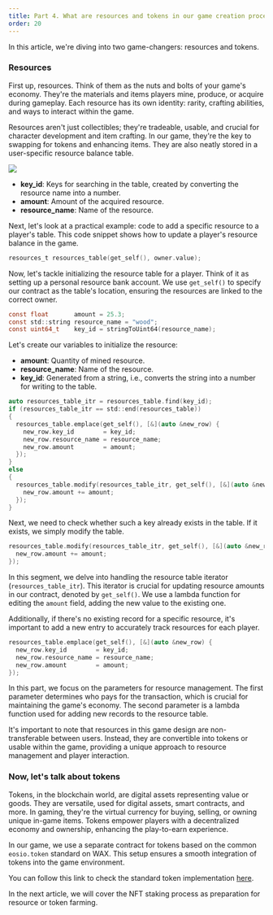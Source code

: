 ```yaml
---
title: Part 4. What are resources and tokens in our game creation process.
order: 20
---
```


In this article, we're diving into two game-changers: resources and tokens.

### Resources

First up, resources. Think of them as the nuts and bolts of your game's economy. They're the materials and items players mine, produce, or acquire during gameplay. Each resource has its own identity: rarity, crafting abilities, and ways to interact within the game.

Resources aren't just collectibles; they're tradeable, usable, and crucial for character development and item crafting. In our game, they're the key to swapping for tokens and enhancing items. They are also neatly stored in a user-specific resource balance table.

![](/public/assets/images/tutorials/howto-create_farming_game/part4/resourcesandtokens-1024x140.png)

- **key_id**: Keys for searching in the table, created by converting the resource name into a number.
- **amount**: Amount of the acquired resource.
- **resource_name**: Name of the resource.

Next, let's look at a practical example: code to add a specific resource to a player's table. This code snippet shows how to update a player's resource balance in the game.

```C
resources_t resources_table(get_self(), owner.value);
```

Now, let's tackle initializing the resource table for a player. Think of it as setting up a personal resource bank account. We use `get_self()` to specify our contract as the table's location, ensuring the resources are linked to the correct owner.

```C
const float       amount = 25.3;
const std::string resource_name = "wood";
const uint64_t    key_id = stringToUint64(resource_name);
```

Let's create our variables to initialize the resource:

- **amount**: Quantity of mined resource.
- **resource_name**: Name of the resource.
- **key_id**: Generated from a string, i.e., converts the string into a number for writing to the table.

```C
auto resources_table_itr = resources_table.find(key_id);
if (resources_table_itr == std::end(resources_table))
{
  resources_table.emplace(get_self(), [&](auto &new_row) {
    new_row.key_id        = key_id;
    new_row.resource_name = resource_name;
    new_row.amount        = amount;
  });
}
else
{
  resources_table.modify(resources_table_itr, get_self(), [&](auto &new_row) {
    new_row.amount += amount;
  });
}
```

Next, we need to check whether such a key already exists in the table. If it exists, we simply modify the table.

```C
resources_table.modify(resources_table_itr, get_self(), [&](auto &new_row) {
  new_row.amount += amount;
});
```

In this segment, we delve into handling the resource table iterator (`resources_table_itr`). This iterator is crucial for updating resource amounts in our contract, denoted by `get_self()`. We use a lambda function for editing the `amount` field, adding the new value to the existing one.

Additionally, if there's no existing record for a specific resource, it's important to add a new entry to accurately track resources for each player.

```C
resources_table.emplace(get_self(), [&](auto &new_row) {
  new_row.key_id        = key_id;
  new_row.resource_name = resource_name;
  new_row.amount        = amount;
});
```

In this part, we focus on the parameters for resource management. The first parameter determines who pays for the transaction, which is crucial for maintaining the game's economy. The second parameter is a lambda function used for adding new records to the resource table.

It's important to note that resources in this game design are non-transferable between users. Instead, they are convertible into tokens or usable within the game, providing a unique approach to resource management and player interaction.

### Now, let's talk about tokens

Tokens, in the blockchain world, are digital assets representing value or goods. They are versatile, used for digital assets, smart contracts, and more. In gaming, they're the virtual currency for buying, selling, or owning unique in-game items. Tokens empower players with a decentralized economy and ownership, enhancing the play-to-earn experience.

In our game, we use a separate contract for tokens based on the common `eosio.token` standard on WAX. This setup ensures a smooth integration of tokens into the game environment.

You can follow this link to check the standard token implementation [here](https://github.com/EOSIO/eosio.contracts/tree/master/contracts/eosio.token).

In the next article, we will cover the NFT staking process as preparation for resource or token farming.

